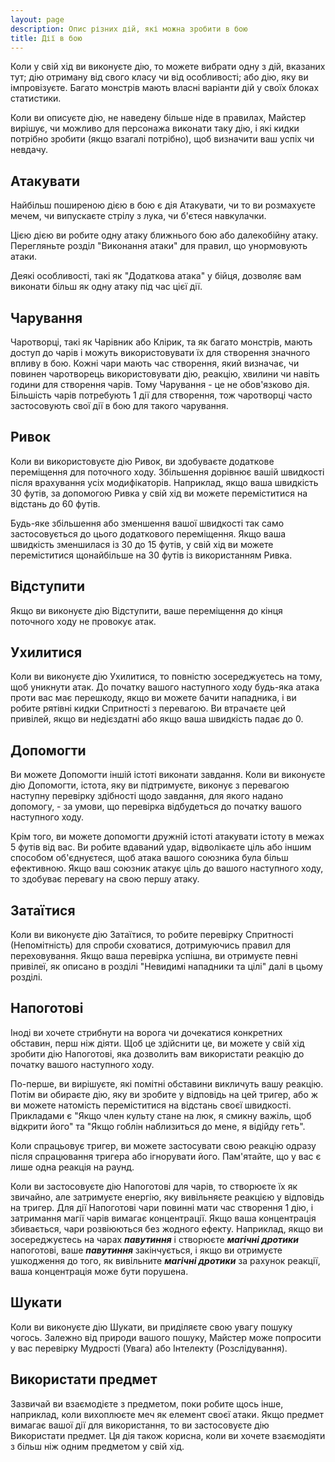 ```yaml
---
layout: page
description: Опис різних дій, які можна зробити в бою
title: Дії в бою
---
```


Коли у свій хід ви виконуєте дію, то можете вибрати одну з дій, вказаних тут; дію отриману від свого класу чи від особливості; або дію, яку ви імпровізуєте. Багато монстрів мають власні варіанти дій у своїх блоках статистики.

Коли ви описуєте дію, не наведену більше ніде в правилах, Майстер вирішує, чи можливо для персонажа виконати таку дію, і які кидки потрібно зробити (якщо взагалі потрібно), щоб визначити ваш успіх чи невдачу.

## Атакувати
Найбільш поширеною дією в бою є дія Атакувати, чи то ви розмахуєте мечем, чи випускаєте стрілу з лука, чи б'єтеся навкулачки.

Цією дією ви робите одну атаку ближнього бою або далекобійну атаку. Перегляньте розділ "Виконання атаки" для правил, що унормовують атаки.

Деякі особливості, такі як "Додаткова атака" у бійця, дозволяє вам виконати більш як одну атаку під час цієї дії.

## Чарування
Чаротворці, такі як Чарівник або Клірик, та як багато монстрів, мають доступ до чарів і можуть використовувати їх для створення значного впливу в бою. Кожні чари мають час створення, який визначає, чи повинен чаротворець використовувати дію, реакцію, хвилини чи навіть години для створення чарів. Тому Чарування - це не обов'язково дія. Більшість чарів потребують 1 дії для створення, тож чаротворці часто застосовують свої дії в бою для такого чарування.

## Ривок
Коли ви використовуєте дію Ривок, ви здобуваєте додаткове переміщення для поточного ходу. Збільшення дорівнює вашій швидкості після врахування усіх модифікаторів. Наприклад, якщо ваша швидкість 30 футів, за допомогою Ривка у свій хід ви можете переміститися на відстань до 60 футів.

Будь-яке збільшення або зменшення вашої швидкості так само застосовується до цього додаткового переміщення. Якщо ваша швидкість зменшилася із 30 до 15 футів, у свій хід ви можете переміститися щонайбільше на 30 футів із використанням Ривка.

## Відступити
Якщо ви виконуєте дію Відступити, ваше переміщення до кінця поточного ходу не провокує атак.

## Ухилитися
Коли ви виконуєте дію Ухилитися, то повністю зосереджуєтесь на тому, щоб уникнути атак. До початку вашого наступного ходу будь-яка атака проти вас має перешкоду, якщо ви можете бачити нападника, і ви робите рятівні кидки Спритності з перевагою. Ви втрачаєте цей привілей, якщо ви недієздатні або якщо ваша швидкість падає до 0.

## Допомогти
Ви можете Допомогти іншій істоті виконати завдання. Коли ви виконуєте дію Допомогти, істота, яку ви підтримуєте, виконує з перевагою наступну перевірку здібності щодо завдання, для якого надано допомогу, - за умови, що перевірка відбудеться до початку вашого наступного ходу.

Крім того, ви можете допомогти дружній істоті атакувати істоту в межах 5 футів від вас. Ви робите вдаваний удар, відволікаєте ціль або іншим способом об'єднуєтеся, щоб атака вашого союзника була більш ефективною. Якщо ваш союзник атакує ціль до вашого наступного ходу, то здобуває перевагу на свою першу атаку.

## Затаїтися
Коли ви виконуєте дію Затаїтися, то робите перевірку Спритності (Непомітність) для спроби сховатися, дотримуючись правил для переховування. Якщо ваша перевірка успішна, ви отримуєте певні привілеї, як описано в розділі "Невидимі нападники та цілі" далі в цьому розділі.


## Напоготові
Іноді ви хочете стрибнути на ворога чи дочекатися конкретних обставин, перш ніж діяти. Щоб це здійснити це, ви можете у свій хід зробити дію Напоготові, яка дозволить вам використати реакцію до початку вашого наступного ходу.

По-перше, ви вирішуєте, які помітні обставини викличуть вашу реакцію. Потім ви обираєте дію, яку ви зробите у відповідь на цей тригер, або ж ви можете натомість переміститися на відстань своєї швидкості. Прикладами є "Якщо член культу стане на люк, я смикну важіль, щоб відкрити його" та "Якщо гоблін наблизиться до мене, я відійду геть".

Коли спрацьовує тригер, ви можете застосувати свою реакцію одразу після спрацювання тригера або ігнорувати його. Пам'ятайте, що у вас є лише одна реакція на раунд.

Коли ви застосовуєте дію Напоготові для чарів, то створюєте їх як звичайно, але затримуєте енергію, яку вивільняєте реакцією у відповідь на тригер. Для дії Напоготові чари повинні мати час створення 1 дію, і затримання магії чарів вимагає концентрації. Якщо ваша концентрація збивається, чари розвіюються без жодного ефекту. Наприклад, якщо ви зосереджуєтесь на чарах **_павутиння_** і створюєте **_магічні дротики_** напоготові, ваше **_павутиння_** закінчується, і якщо ви отримуєте ушкодження до того, як вивільните **_магічні дротики_** за рахунок реакції, ваша концентрація може бути порушена.

## Шукати
Коли ви виконуєте дію Шукати, ви приділяєте свою увагу пошуку чогось. Залежно від природи вашого пошуку, Майстер може попросити у вас перевірку Мудрості (Увага) або Інтелекту (Розслідування).

## Використати предмет
Зазвичай ви взаємодієте з предметом, поки робите щось інше, наприклад, коли вихоплюєте меч як елемент своєї атаки. Якщо предмет вимагає вашої дії для використання, то ви застосовуєте дію Використати предмет. Ця дія також корисна, коли ви хочете взаємодіяти з більш ніж  одним предметом у свій хід.
